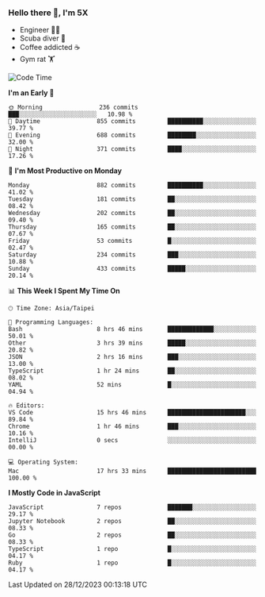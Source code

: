 ### Hello there 👋, I'm 5X

* Engineer 👨‍💻
* Scuba diver 🤿
* Coffee addicted ☕️
* Gym rat 🏋️

<!--START_SECTION:waka-->
![Code Time](http://img.shields.io/badge/Code%20Time-697%20hrs%2055%20mins-blue)

**I'm an Early 🐤** 

```text
🌞 Morning                236 commits         ███░░░░░░░░░░░░░░░░░░░░░░   10.98 % 
🌆 Daytime                855 commits         ██████████░░░░░░░░░░░░░░░   39.77 % 
🌃 Evening                688 commits         ████████░░░░░░░░░░░░░░░░░   32.00 % 
🌙 Night                  371 commits         ████░░░░░░░░░░░░░░░░░░░░░   17.26 % 
```
📅 **I'm Most Productive on Monday** 

```text
Monday                   882 commits         ██████████░░░░░░░░░░░░░░░   41.02 % 
Tuesday                  181 commits         ██░░░░░░░░░░░░░░░░░░░░░░░   08.42 % 
Wednesday                202 commits         ██░░░░░░░░░░░░░░░░░░░░░░░   09.40 % 
Thursday                 165 commits         ██░░░░░░░░░░░░░░░░░░░░░░░   07.67 % 
Friday                   53 commits          █░░░░░░░░░░░░░░░░░░░░░░░░   02.47 % 
Saturday                 234 commits         ███░░░░░░░░░░░░░░░░░░░░░░   10.88 % 
Sunday                   433 commits         █████░░░░░░░░░░░░░░░░░░░░   20.14 % 
```


📊 **This Week I Spent My Time On** 

```text
🕑︎ Time Zone: Asia/Taipei

💬 Programming Languages: 
Bash                     8 hrs 46 mins       █████████████░░░░░░░░░░░░   50.01 % 
Other                    3 hrs 39 mins       █████░░░░░░░░░░░░░░░░░░░░   20.82 % 
JSON                     2 hrs 16 mins       ███░░░░░░░░░░░░░░░░░░░░░░   13.00 % 
TypeScript               1 hr 24 mins        ██░░░░░░░░░░░░░░░░░░░░░░░   08.02 % 
YAML                     52 mins             █░░░░░░░░░░░░░░░░░░░░░░░░   04.94 % 

🔥 Editors: 
VS Code                  15 hrs 46 mins      ██████████████████████░░░   89.84 % 
Chrome                   1 hr 46 mins        ███░░░░░░░░░░░░░░░░░░░░░░   10.16 % 
IntelliJ                 0 secs              ░░░░░░░░░░░░░░░░░░░░░░░░░   00.00 % 

💻 Operating System: 
Mac                      17 hrs 33 mins      █████████████████████████   100.00 % 
```

**I Mostly Code in JavaScript** 

```text
JavaScript               7 repos             ███████░░░░░░░░░░░░░░░░░░   29.17 % 
Jupyter Notebook         2 repos             ██░░░░░░░░░░░░░░░░░░░░░░░   08.33 % 
Go                       2 repos             ██░░░░░░░░░░░░░░░░░░░░░░░   08.33 % 
TypeScript               1 repo              █░░░░░░░░░░░░░░░░░░░░░░░░   04.17 % 
Ruby                     1 repo              █░░░░░░░░░░░░░░░░░░░░░░░░   04.17 % 
```




 Last Updated on 28/12/2023 00:13:18 UTC
<!--END_SECTION:waka-->
